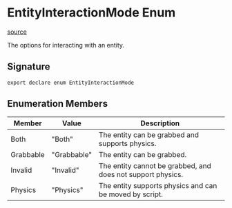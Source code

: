 # EntityInteractionMode Enum

[source](https://developers.meta.com/horizon-worlds/reference/2.0.0/core_entityinteractionmode)

The options for interacting with an entity.

## Signature

```
export declare enum EntityInteractionMode
```

## Enumeration Members

| Member | Value | Description |
| --- | --- | --- |
| Both | "Both" | The entity can be grabbed and supports physics. |
| Grabbable | "Grabbable" | The entity can be grabbed. |
| Invalid | "Invalid" | The entity cannot be grabbed, and does not support physics. |
| Physics | "Physics" | The entity supports physics and can be moved by script. |